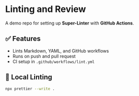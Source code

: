 # Linting and Review

A demo repo for setting up **Super-Linter** with **GitHub Actions**.

## ✅ Features
- Lints Markdown, YAML, and GitHub workflows
- Runs on push and pull request
- CI setup in `.github/workflows/lint.yml`

## 🧪 Local Linting
```bash
npx prettier --write .
